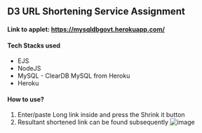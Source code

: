 ## D3 URL Shortening Service Assignment

#### Link to applet: https://mysqldbgovt.herokuapp.com/

#### Tech Stacks used
- EJS
- NodeJS
- MySQL - ClearDB MySQL from Heroku
- Heroku

#### How to use?
1. Enter/paste Long link inside and press the Shrink it button
2. Resultant shortened link can be found subsequently
![image](https://user-images.githubusercontent.com/54022757/189534711-ae8b4474-4461-4979-b6a3-a8c634500306.png)




